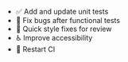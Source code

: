 - ✅ Add and update unit tests
- 🐛 Fix bugs after functional tests
- 💄 Quick style fixes for review
- ♿️ Improve accessibility
- 👷 Restart CI